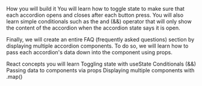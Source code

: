 

How you will build it
You will learn how to toggle state to make sure that each accordion opens and closes after each button press. You will also learn simple conditionals such as the and (&&) operator that will only show the content of the accordion when the accordion state says it is open.

Finally, we will create an entire FAQ (frequently asked questions) section by displaying multiple accordion components. To do so, we will learn how to pass each accordion's data down into the component using props.

React concepts you will learn
Toggling state with useState
Conditionals (&&)
Passing data to components via props
Displaying multiple components with .map()